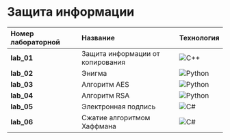 # Защита информации

|Номер лабораторной|Название|Технология|
|:---|:---|:---|
| __lab_01__ | Защита информации от копирования|![C++](https://img.shields.io/badge/-%D0%A1%2B%2B-%23000000?logo=C%2B%2B&style=flat-square)|
| __lab_02__ | Энигма |![Python](https://img.shields.io/badge/-Python-%23000000?logo=python&style=flat-square)|
| __lab_03__ | Алгоритм AES |![Python](https://img.shields.io/badge/-Python-%23000000?logo=python&style=flat-square)|
| __lab_04__ | Алгоритм RSA |![Python](https://img.shields.io/badge/-Python-%23000000?logo=python&style=flat-square)|
| __lab_05__ | Электронная подпись | ![C#](https://img.shields.io/badge/-C%23-%23000000?logo=c-sharp&style=flat-square)|
| __lab_06__ | Сжатие алгоритмом Хаффмана | ![C#](https://img.shields.io/badge/-C%23-%23000000?logo=c-sharp&style=flat-square)|
